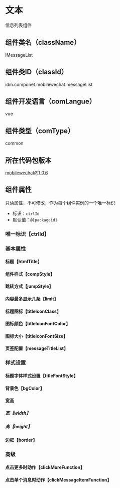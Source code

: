 # 文本
信息列表组件
## 组件类名（className）
IMessageList
## 组件类ID（classId）
idm.componet.mobilewechat.messageList
## 组件开发语言（comLangue）
vue
## 组件类型（comType）
common
## 所在代码包版本
mobilewechat@1.0.6
## 组件属性
只读属性，不可修改，作为每个组件实例的一个唯一标识
- 标识：`ctrlId`
- 默认值：`@[packageid]`
### 唯一标识【ctrlId】
### 基本属性
#### 标题【htmlTitle】
#### 组件样式【compStyle】
#### 跳转方式【jumpStyle】
#### 内容最多显示几条【limit】
#### 标题图标【titleIconClass】
#### 图标颜色【titleIconFontColor】
#### 图标大小【titleIconFontSize】
#### 页签配置【messageTitleList】
### 样式设置
#### 标题字体样式设置【titleFontStyle】
#### 背景色【bgColor】
#### 宽高
##### 宽【width】
##### 高【height】
#### 边框【border】
### 高级
#### 点击更多时动作【clickMoreFunction】
#### 点击单个消息时动作【clickMessageItemFunction】